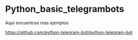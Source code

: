 # Python_basic_telegrambots

Aqui encuentras mas ejemplos 

https://github.com/python-telegram-bot/python-telegram-bot
